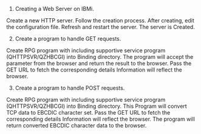 
1. Creating a Web Server on IBMi.

Create a new HTTP server.
Follow the creation process.
After creating, edit the configuration file.
Refresh and restart the server.
The server is Created.

2. Create a program to handle GET requests.

Create RPG program with including supportive service program (QHTTPSVR/QZHBCGI) into Binding directory.
The program will accept the parameter from the browser and return the result to the browser.
Pass the GET URL to fetch the corresponding details
Information will reflect the browser.

3. Create a program to handle POST requests.

Create RPG program with including supportive service program (QHTTPSVR/QZHBCGI) into Binding directory.
This Program will convert TCP data to EBCDIC character set.
Pass the GET URL to fetch the corresponding details
Information will reflect the browser.
The program will return converted EBCDIC character data to the browser.
